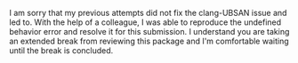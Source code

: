 I am sorry that my previous attempts did not fix the clang-UBSAN issue and led to. With the help of a colleague, I was able to reproduce the undefined behavior error and resolve it for this submission. I understand you are taking an extended break from reviewing this package and I'm comfortable waiting until the break is concluded.
